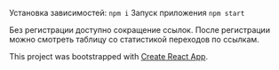 Установка зависимостей: `npm i`
Запуск приложения `npm start`

Без регистрации доступно сокращение ссылок. После регистрации можно смотреть таблицу со статистикой переходов по ссылкам.

This project was bootstrapped with [Create React App](https://github.com/facebook/create-react-app).

